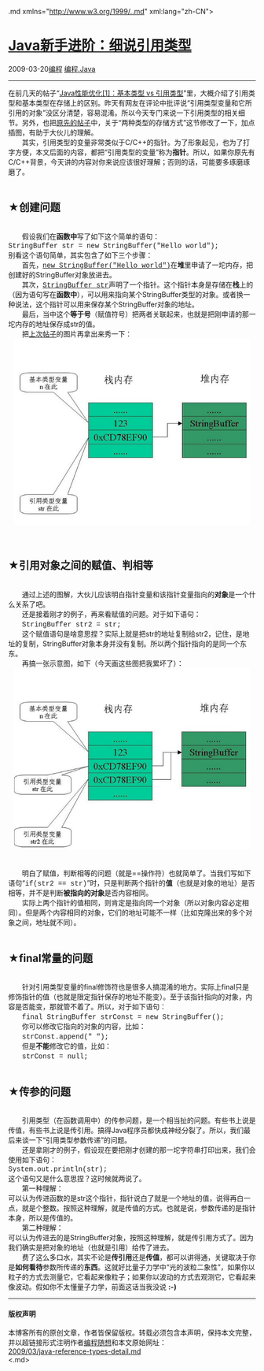 <!DOCTYPE.md>
.md xmlns="http://www.w3.org/1999/..md" xml:lang="zh-CN">
<head>
<meta http-equiv="Content-Type" content="text.md; charset=utf-8" />
<meta name="generator" content="Python script by program.think@gmail.com" />
<meta name="provider" content="program-think.blogspot.com" />
<link type="text/css" rel="stylesheet" href="../../css/program-think.css" />
<title>Java新手进阶：细说引用类型 - 编程随想的博客</title>
</head>
<body>
<div id="main" style="width:100%;">
<h1><a href="../../index.md" title="回到首页">Java新手进阶：细说引用类型</a></h1>
<div class="post-info"><span class="date-header">2009-03-20</span><a href="../../tags/E7BC96E7A88B.md" class="tag">编程</a> <a href="../../tags/E7BC96E7A88B.Java.md" class="tag">编程.Java</a> </div>
<hr>
<div class="post">
在前几天的帖子“<a href="../../2009/03/java-performance-tuning-1-two-types.md" target="_blank">Java性能优化[1]：基本类型 vs 引用类型</a>”里，大概介绍了引用类型和基本类型在存储上的区别。昨天有网友在评论中批评说“引用类型变量和它所引用的对象”没区分清楚，容易混淆。所以今天专门来说一下引用类型的相关细节。<!--program-think-->另外，也把<a href="../../2009/03/java-performance-tuning-1-two-types.md">原先的帖子</a>中，关于“两种类型的存储方式”这节修改了一下，加点插图，有助于大伙儿的理解。<br />　　其实，引用类型的变量非常类似于C/C++的指针。为了形象起见，也为了打字方便，本文后面的内容，都把“引用类型的变量”称为<b>指针</b>。所以，如果你原先有C/C++背景，今天讲的内容对你来说应该很好理解；否则的话，可能要多琢磨琢磨了。<br /><br /><h2>★创建问题</h2><br />　　假设我们在<b>函数中</b>写了如下这个简单的语句：<br /><font face="Courier New">StringBuffer str = new StringBuffer("Hello world");</font><br />别看这个语句简单，其实包含了如下三个步骤：<br />　　首先，<u><font face="Courier New">new StringBuffer("Hello world")</font></u>在<b>堆</b>里申请了一坨内存，把创建好的StringBuffer对象放进去。<br />　　其次，<u><font face="Courier New">StringBuffer str</font></u>声明了一个指针。这个指针本身是存储在<b>栈</b>上的（因为语句写在<b>函数中</b>），可以用来指向某个StringBuffer类型的对象。或者换一种说法，这个指针可以用来保存某个StringBuffer对象的地址。<br />　　最后，当中这个<b>等于号</b>（赋值符号）把两者关联起来，也就是把刚申请的那一坨内存的地址保存成str的值。<br />　　把<a href="../../2009/03/java-performance-tuning-1-two-types.md">上次帖子</a>的图片再拿出来秀一下：<br /><center><img src="../../images/2009/03/OgAAADfJvtKaB8finO0otLgLKBqGUQ2lYJGlzQAZCE1qUybiJ9XKK8TrbaBfFVYT1g5DbqIza3sKbsWm2MjeZM4mWoEA15jOjE1kRvoUZjXROWyVUiJ7dUWGWSBV" width="480" alt="不见图、请翻墙" /></center><br /><br /><h2>★引用对象之间的赋值、判相等</h2><br />　　通过上述的图解，大伙儿应该明白指针变量和该指针变量指向的<b>对象</b>是一个什么关系了吧。<br />　　还是接着刚才的例子，再来看赋值的问题。对于如下语句：<br />　　<font face="Courier New">StringBuffer str2 = str;</font><br />　　这个赋值语句是啥意思捏？实际上就是把str的地址复制给str2，记住，是地址的复制，StringBuffer对象本身并没有复制。所以两个指针指向的是同一个东东。<br />　　再搞一张示意图，如下（今天画这些图把我累坏了）：<br /><center><img src="../../images/2009/03/OgAAAFBhvdXRlvyvQDGIx1SIbKQN0SJeETiM6NSzPxyDPhxj7ogBnwnANh3FbZuzWEQPOGL2adM1l8nNYxbDd9ZdU9AA15jOjNeEMKZWr7_YDfanK_l5_FgAwQH2" width="480" alt="不见图、请翻墙" /></center><br /><br />　　明白了赋值，判断相等的问题（就是==操作符）也就简单了。当我们写如下语句“<font face="Courier New">if(str2 == str)</font>”时，只是判断两个指针的<b>值</b>（也就是对象的地址）是否相等，并不是判断<b>被指向的对象</b>是否内容相同。<br />　　实际上两个指针的值相同，则肯定是指向同一个对象（所以对象内容必定相同）。但是两个内容相同的对象，它们的地址可能不一样（比如克隆出来的多个对象之间，地址就不同）。<br /><br /><h2>★final常量的问题</h2><br />　　针对引用类型变量的final修饰符也是很多人搞混淆的地方。实际上final只是修饰指针的值（也就是限定指针保存的地址不能变）。至于该指针指向的对象，内容是否能变，那就管不着了。所以，对于如下语句：<br />　　<font face="Courier New">final StringBuffer strConst = new StringBuffer();</font><br />　　你可以修改它指向的对象的内容，比如：<br />　　<font face="Courier New">strConst.append(" ");</font><br />　　但是<b>不能</b>修改它的值，比如：<br />　　<font face="Courier New">strConst = null;</font><br /><br /><h2>★传参的问题</h2><br />　　引用类型（在函数调用中）的传参问题，是一个相当扯的问题。有些书上说是传值，有些书上说是传引用。搞得Java程序员都快成神经分裂了。所以，我们最后来谈一下“引用类型参数传递”的问题。<br />　　还是拿刚才的例子，假设现在要把刚才创建的那一坨字符串打印出来，我们会使用如下语句：<br /><font face="Courier New">System.out.println(str);</font><br />这个语句又是什么意思捏？这时候就两说了。<br />　　第一种理解：<br />可以认为传进函数的是str这个指针，指针说白了就是一个地址的值，说得再白一点，就是个整数。按照这种理解，就是传值的方式。也就是说，参数传递的是指针本身，所以是传值的。<br />　　第二种理解：<br />可以认为传进去的是StringBuffer对象，按照这种理解，就是传引用方式了。因为我们确实是把对象的地址（也就是引用）给传了进去。<br />　　费了这么多口水，其实不论是<b>传引用</b>还是<b>传值</b>，都可以讲得通，关键取决于你是<b>如何看待</b>参数所传递的<b>东西</b>。这就好比量子力学中“光的波粒二象性”，如果你以粒子的方式去测量它，它看起来像粒子；如果你以波动的方式去观测它，它看起来像波动。假如你不太懂量子力学，前面这话当我没说 <b>:-)</b><div class="blogger-post-footer">
</div>
<hr>
<div class="copyright">
<h4>版权声明</h4>
本博客所有的原创文章，作者皆保留版权。转载必须包含本声明，保持本文完整，并以超链接形式注明作者<a href="mailto:program.think@gmail.com">编程随想</a>和本文原始网址：<br>
<a href="2009/03/java-reference-types-detail.md">2009/03/java-reference-types-detail.md</a>
</div>
</div>
</body>
<.md>
